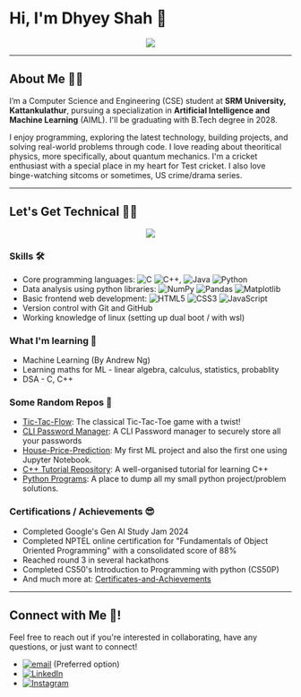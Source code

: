 # Hi, I'm Dhyey Shah 👋
<p align = "center"> <img src="https://media1.tenor.com/m/2nKSTDDekOgAAAAC/coding-kira.gif"> </p>

---
## About Me 🙋‍♂️
I’m a Computer Science and Engineering (CSE) student at **SRM University, Kattankulathur**, pursuing a specialization in **Artificial Intelligence and Machine Learning** (AIML). I'll be graduating with B.Tech degree in 2028.

I enjoy programming, exploring the latest technology, building projects, and solving real-world problems through code. I love reading about theoritical physics, more specifically, about quantum mechanics. I'm a cricket enthusiast with a special place in my heart for Test cricket. I also love binge-watching sitcoms or sometimes, US crime/drama series.

---
## Let's Get Technical 👨‍💻
<p align="center"> <img src="https://media1.tenor.com/m/CzdMW7wnLn8AAAAC/coding.gif"> </p>

### Skills 🛠️
- Core programming languages: ![C](https://img.shields.io/badge/c-%2300599C.svg?style=plastic&logo=c&logoColor=white) ![C++](https://img.shields.io/badge/c++-%2300599C.svg?style=plastic&logo=c%2B%2B&logoColor=white), ![Java](https://img.shields.io/badge/java-%23ED8B00.svg?style=plastic&logo=openjdk&logoColor=white) ![Python](https://img.shields.io/badge/python-3670A0?style=plastic&logo=python&logoColor=ffdd54)
- Data analysis using python libraries: ![NumPy](https://img.shields.io/badge/numpy-%23013243.svg?style=plastic&logo=numpy&logoColor=white) ![Pandas](https://img.shields.io/badge/pandas-%23150458.svg?style=plastic&logo=pandas&logoColor=white) ![Matplotlib](https://img.shields.io/badge/Matplotlib-%23ffffff.svg?style=plastic&logo=Matplotlib&logoColor=black)
- Basic frontend web development: ![HTML5](https://img.shields.io/badge/html5-%23E34F26.svg?style=plastic&logo=html5&logoColor=white) ![CSS3](https://img.shields.io/badge/css3-%231572B6.svg?style=plastic&logo=css3&logoColor=white) ![JavaScript](https://img.shields.io/badge/javascript-%23323330.svg?style=plastic&logo=javascript&logoColor=%23F7DF1E)
- Version control with Git and GitHub
- Working knowledge of linux (setting up dual boot / with wsl)

### What I'm learning 🌱
- Machine Learning (By Andrew Ng)
- Learning maths for ML - linear algebra, calculus, statistics, probablity 
- DSA - C, C++

### Some Random Repos 🌟
- [Tic-Tac-Flow](https://github.com/dshxh-23/Tic-Tac-Flow): The classical Tic-Tac-Toe game with a twist!
- [CLI Password Manager](https://github.com/dshxh-23/pwd-manager): A CLI Password manager to securely store all your passwords
- [House-Price-Prediction](https://github.com/dshxh-23/House-Price-Prediction-ML): My first ML project and also the first one using Jupyter Notebook. 
- [C++ Tutorial Repository](https://github.com/dshxh-23/Cpp-Tutorial): A well-organised tutorial for learning C++
- [Python Programs](https://github.com/dshxh-23/python-programs): A place to dump all my small python project/problem solutions.

### Certifications / Achievements 😎
- Completed Google's Gen AI Study Jam 2024
- Completed NPTEL online certification for "Fundamentals of Object Oriented Programming" with a consolidated score of 88%
- Reached round 3 in several hackathons
- Completed CS50's Introduction to Programming with python (CS50P)
- And much more at: [Certificates-and-Achievements](https://github.com/dshxh-23/Certificates-and-Achievements)

---
## Connect with Me 👥!
Feel free to reach out if you're interested in collaborating, have any questions, or just want to connect!
- [![email](https://img.shields.io/badge/Email-D14836?logo=gmail&logoColor=white)](mailto:dhyeyshah2336@gmail.com) (Preferred option)
- [![LinkedIn](https://img.shields.io/badge/LinkedIn-%230077B5.svg?logo=linkedin&logoColor=white)](https://www.linkedin.com/in/dhyey-shah-607273323)
- [![Instagram](https://img.shields.io/badge/Instagram-%23E4405F.svg?logo=Instagram&logoColor=white)](https://instagram.com/dhyey.shah23)
